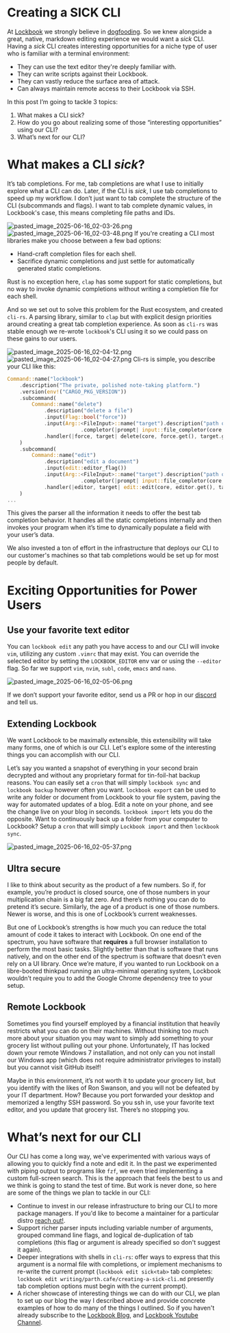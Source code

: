 # Creating a SICK CLI

At [Lockbook](introducing-lockbook.md) we strongly believe in [dogfooding](https://en.wikipedia.org/wiki/Eating_your_own_dog_food). So we knew alongside a great, native, markdown editing experience we would want a _sick_ CLI. Having a _sick_ CLI creates interesting opportunities for a niche type of user who is familiar with a terminal environment:

* They can use the text editor they're deeply familiar with.
* They can write scripts against their Lockbook.
* They can vastly reduce the surface area of attack.
* Can always maintain remote access to their Lockbook via SSH.

In this post I’m going to tackle 3 topics:

1. What makes a CLI sick?
2. How do you go about realizing some of those “interesting opportunities” using our CLI?
3. What’s next for our CLI?

# What makes a CLI _sick_? 
It’s tab completions. For me, tab completions are what I use to initially explore what a CLI can do. Later, if the CLI is _sick_, I use tab completions to speed up my workflow. I don’t just want to tab complete the structure of the CLI (subcommands and flags). I want to tab complete dynamic values, in Lockbook's case, this means completing file paths and IDs.

![pasted_image_2025-06-16_02-03-26.png](imports/pasted_image_2025-06-16_02-03-26.png)
![pasted_image_2025-06-16_02-03-48.png](imports/pasted_image_2025-06-16_02-03-48.png)
If you're creating a CLI most libraries make you choose between a few bad options:
* Hand-craft completion files for each shell.
* Sacrifice dynamic completions and just settle for automatically generated static completions.

Rust is no exception here, `clap` has some support for static completions, but no way to invoke dynamic completions without writing a completion file for each shell.

And so we set out to solve this problem for the Rust ecosystem, and created `cli-rs`. A parsing library, similar to `clap` but with explicit design priorities around creating a great tab completion experience. As soon as `cli-rs` was stable enough we re-wrote `lockbook`'s CLI using it so we could pass on these gains to our users. 

![pasted_image_2025-06-16_02-04-12.png](imports/pasted_image_2025-06-16_02-04-12.png)
![pasted_image_2025-06-16_02-04-27.png](imports/pasted_image_2025-06-16_02-04-27.png)
Cli-rs is simple, you describe your CLI like this:

```rust
Command::name("lockbook")
    .description("The private, polished note-taking platform.") 
    .version(env!("CARGO_PKG_VERSION"))
    .subcommand(
        Command::name("delete")
            .description("delete a file")
            .input(Flag::bool("force"))
            .input(Arg::<FileInput>::name("target").description("path of id of file to delete")
                        .completor(|prompt| input::file_completor(core, prompt, None)))
            .handler(|force, target| delete(core, force.get(), target.get()))
    )
    .subcommand(
        Command::name("edit")
            .description("edit a document")
            .input(edit::editor_flag())
            .input(Arg::<FileInput>::name("target").description("path or id of file to edit")
                        .completor(|prompt| input::file_completor(core, prompt, None)))
            .handler(|editor, target| edit::edit(core, editor.get(), target.get()))
    )
...
```

This gives the parser all the information it needs to offer the best tab completion behavior. It handles all the static completions internally and then invokes your program when it’s time to dynamically populate a field with your user’s data.

We also invested a ton of effort in the infrastructure that deploys our CLI to our customer's machines so that tab completions would be set up for most people by default.

# Exciting Opportunities for Power Users

## Use your favorite text editor

You can `lockbook edit` any path you have access to and our CLI will invoke `vim`, utilizing any custom `.vimrc` that may exist. You can override the selected editor by setting the `LOCKBOOK_EDITOR` env var or using the `--editor` flag. So far we support `vim`, `nvim`, `subl`, `code`, `emacs` and `nano`.

![pasted_image_2025-06-16_02-05-06.png](imports/pasted_image_2025-06-16_02-05-06.png)

If we don’t support your favorite editor, send us a PR or hop in our [discord](TODO) and tell us.

## Extending Lockbook

We want Lockbook to be maximally extensible, this extensibility will take many forms, one of which is our CLI. Let's explore some of the interesting things you can accomplish with our CLI. 

Let’s say you wanted a snapshot of everything in your second brain decrypted and without any proprietary format for tin-foil-hat backup reasons. You can easily set a `cron` that will simply `lockbook sync` and `lockbook backup` however often you want. `lockbook export` can be used to write any folder or document from Lockbook to your file system, paving the way for automated updates of a blog. Edit a note on your phone, and see the change live on your blog in seconds. `lockbook import` lets you do the opposite. Want to continuously back up a folder from your computer to Lockbook? Setup a `cron` that will simply `Lockbook import` and then `lockbook sync`.

![pasted_image_2025-06-16_02-05-37.png](imports/pasted_image_2025-06-16_02-05-37.png)

## Ultra secure

I like to think about security as the product of a few numbers. So if, for example, you’re product is closed source, one of those numbers in your multiplication chain is a big fat zero. And there’s nothing you can do to pretend it’s secure. Similarly, the age of a product is one of those numbers. Newer is worse, and this is one of Lockbook’s current weaknesses.

But one of Lockbook’s strengths is how much you can reduce the total amount of code it takes to interact with Lockbook. On one end of the spectrum, you have software that **requires** a full browser installation to perform the most basic tasks. Slightly better than that is software that runs natively, and on the other end of the spectrum is software that doesn’t even rely on a UI library. Once we’re mature, if you wanted to run Lockbook on a libre-booted thinkpad running an ultra-minimal operating system, Lockbook wouldn’t require you to add the Google Chrome dependency tree to your setup.

## Remote Lockbook

Sometimes you find yourself employed by a financial institution that heavily restricts what you can do on their machines. Without thinking too much more about your situation you may want to simply add something to your grocery list without pulling out your phone. Unfortunately, IT has locked down your remote Windows 7 installation, and not only can you not install our Windows app (which does not require administrator privileges to install) but you cannot visit GitHub itself!

Maybe in this environment, it’s not worth it to update your grocery list, but you identify with the likes of Ron Swanson, and you will not be defeated by your IT department. How? Because you port forwarded your desktop and memorized a lengthy SSH password. So you ssh in, use your favorite text editor, and you update that grocery list. There’s no stopping you.

# What’s next for our CLI

Our CLI has come a long way, we've experimented with various ways of allowing you to quickly find a note and edit it. In the past we experimented with piping output to programs like `fzf`, we even tried implementing a custom full-screen search. This is the approach that feels the best to us and we think is going to stand the test of time. But work is never done, so here are some of the things we plan to tackle in our CLI:
+ Continue to invest in our release infrastructure to bring our CLI to more package managers. If you'd like to become a maintainer for a particular distro [reach out!](https://discord.gg/lockbook).
+ Support richer parser inputs including variable number of arguments, grouped command line flags, and logical de-duplication of tab completions (this flag or argument is already specified so don't suggest it again).
+ Deeper integrations with shells in `cli-rs`: offer ways to express that this argument is a normal file with completions, or implement mechanisms to re-write the current prompt (`lockbook edit sick<tab>` tab completes: `lockbook edit writing/parth.cafe/creating-a-sick-cli.md` presently tab completion options must begin with the current prompt).
+ A richer showcase of interesting things we can do with our CLI, we plan to set up our blog the way I described above and provide concrete examples of how to do many of the things I outlined. So if you haven't already subscribe to the [Lockbook Blog](https://blog.lockbook.net), and [Lockbook Youtube Channel](https://www.youtube.com/@lockbook_net). 

